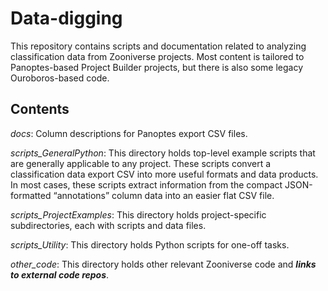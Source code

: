 # Data-digging
This repository contains scripts and documentation related to analyzing classification data from Zooniverse projects.  Most content is tailored to Panoptes-based Project Builder projects, but there is also some legacy Ouroboros-based code.

## Contents

*docs*: Column descriptions for Panoptes export CSV files.

*scripts_GeneralPython*: This directory holds top-level example scripts that are generally applicable to any project.  These scripts convert a classification data export CSV into more useful formats and data products.  In most cases, these scripts extract information from the compact JSON-formatted “annotations” column data into an easier flat CSV file.

*scripts_ProjectExamples*: This directory holds project-specific subdirectories, each with scripts and data files.

*scripts_Utility*: This directory holds Python scripts for one-off tasks.

*other_code*: This directory holds other relevant Zooniverse code and ***links to external code repos***.
